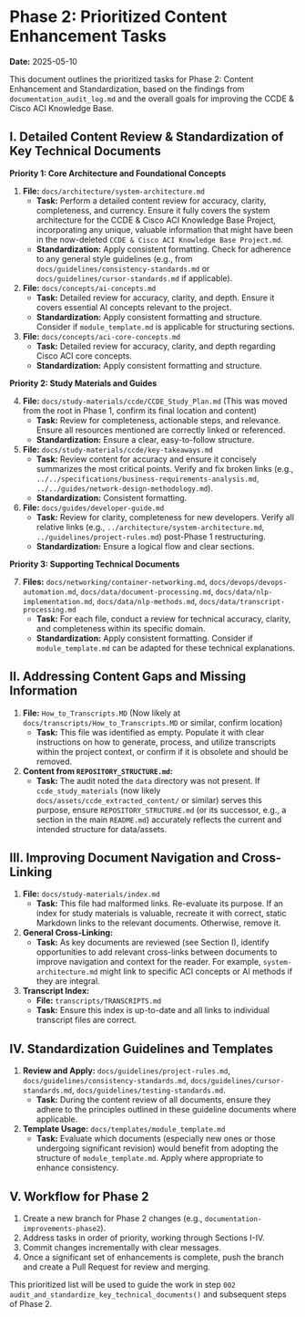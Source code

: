 # Phase 2: Prioritized Content Enhancement Tasks

**Date:** 2025-05-10

This document outlines the prioritized tasks for Phase 2: Content Enhancement and Standardization, based on the findings from `documentation_audit_log.md` and the overall goals for improving the CCDE & Cisco ACI Knowledge Base.

## I. Detailed Content Review & Standardization of Key Technical Documents

**Priority 1: Core Architecture and Foundational Concepts**

1.  **File:** `docs/architecture/system-architecture.md`
    *   **Task:** Perform a detailed content review for accuracy, clarity, completeness, and currency. Ensure it fully covers the system architecture for the CCDE & Cisco ACI Knowledge Base Project, incorporating any unique, valuable information that might have been in the now-deleted `CCDE & Cisco ACI Knowledge Base Project.md`.
    *   **Standardization:** Apply consistent formatting. Check for adherence to any general style guidelines (e.g., from `docs/guidelines/consistency-standards.md` or `docs/guidelines/cursor-standards.md` if applicable).
2.  **File:** `docs/concepts/ai-concepts.md`
    *   **Task:** Detailed review for accuracy, clarity, and depth. Ensure it covers essential AI concepts relevant to the project.
    *   **Standardization:** Apply consistent formatting and structure. Consider if `module_template.md` is applicable for structuring sections.
3.  **File:** `docs/concepts/aci-core-concepts.md`
    *   **Task:** Detailed review for accuracy, clarity, and depth regarding Cisco ACI core concepts.
    *   **Standardization:** Apply consistent formatting and structure.

**Priority 2: Study Materials and Guides**

4.  **File:** `docs/study-materials/ccde/CCDE_Study_Plan.md` (This was moved from the root in Phase 1, confirm its final location and content)
    *   **Task:** Review for completeness, actionable steps, and relevance. Ensure all resources mentioned are correctly linked or referenced.
    *   **Standardization:** Ensure a clear, easy-to-follow structure.
5.  **File:** `docs/study-materials/ccde/key-takeaways.md`
    *   **Task:** Review content for accuracy and ensure it concisely summarizes the most critical points. Verify and fix broken links (e.g., `../../specifications/business-requirements-analysis.md`, `../../guides/network-design-methodology.md`).
    *   **Standardization:** Consistent formatting.
6.  **File:** `docs/guides/developer-guide.md`
    *   **Task:** Review for clarity, completeness for new developers. Verify all relative links (e.g., `../architecture/system-architecture.md`, `../guidelines/project-rules.md`) post-Phase 1 restructuring.
    *   **Standardization:** Ensure a logical flow and clear sections.

**Priority 3: Supporting Technical Documents**

7.  **Files:** `docs/networking/container-networking.md`, `docs/devops/devops-automation.md`, `docs/data/document-processing.md`, `docs/data/nlp-implementation.md`, `docs/data/nlp-methods.md`, `docs/data/transcript-processing.md`
    *   **Task:** For each file, conduct a review for technical accuracy, clarity, and completeness within its specific domain.
    *   **Standardization:** Apply consistent formatting. Consider if `module_template.md` can be adapted for these technical explanations.

## II. Addressing Content Gaps and Missing Information

1.  **File:** `How_to_Transcripts.MD` (Now likely at `docs/transcripts/How_to_Transcripts.MD` or similar, confirm location)
    *   **Task:** This file was identified as empty. Populate it with clear instructions on how to generate, process, and utilize transcripts within the project context, or confirm if it is obsolete and should be removed.
2.  **Content from `REPOSITORY_STRUCTURE.md`:**
    *   **Task:** The audit noted the `data` directory was not present. If `ccde_study_materials` (now likely `docs/assets/ccde_extracted_content/` or similar) serves this purpose, ensure `REPOSITORY_STRUCTURE.md` (or its successor, e.g., a section in the main `README.md`) accurately reflects the current and intended structure for data/assets.

## III. Improving Document Navigation and Cross-Linking

1.  **File:** `docs/study-materials/index.md`
    *   **Task:** This file had malformed links. Re-evaluate its purpose. If an index for study materials is valuable, recreate it with correct, static Markdown links to the relevant documents. Otherwise, remove it.
2.  **General Cross-Linking:**
    *   **Task:** As key documents are reviewed (see Section I), identify opportunities to add relevant cross-links between documents to improve navigation and context for the reader. For example, `system-architecture.md` might link to specific ACI concepts or AI methods if they are integral.
3.  **Transcript Index:**
    *   **File:** `transcripts/TRANSCRIPTS.md`
    *   **Task:** Ensure this index is up-to-date and all links to individual transcript files are correct.

## IV. Standardization Guidelines and Templates

1.  **Review and Apply:** `docs/guidelines/project-rules.md`, `docs/guidelines/consistency-standards.md`, `docs/guidelines/cursor-standards.md`, `docs/guidelines/testing-standards.md`.
    *   **Task:** During the content review of all documents, ensure they adhere to the principles outlined in these guideline documents where applicable.
2.  **Template Usage:** `docs/templates/module_template.md`
    *   **Task:** Evaluate which documents (especially new ones or those undergoing significant revision) would benefit from adopting the structure of `module_template.md`. Apply where appropriate to enhance consistency.

## V. Workflow for Phase 2

1.  Create a new branch for Phase 2 changes (e.g., `documentation-improvements-phase2`).
2.  Address tasks in order of priority, working through Sections I-IV.
3.  Commit changes incrementally with clear messages.
4.  Once a significant set of enhancements is complete, push the branch and create a Pull Request for review and merging.

This prioritized list will be used to guide the work in step `002 audit_and_standardize_key_technical_documents()` and subsequent steps of Phase 2.
